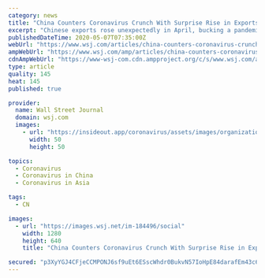 ```yaml
---
category: news
title: "China Counters Coronavirus Crunch With Surprise Rise in Exports"
excerpt: "Chinese exports rose unexpectedly in April, bucking a pandemic-induced economic slump that has crimped demand and disrupted supply chains world-wide."
publishedDateTime: 2020-05-07T07:35:00Z
webUrl: "https://www.wsj.com/articles/china-counters-coronavirus-crunch-with-surprise-rise-in-exports-11588836607"
ampWebUrl: "https://www.wsj.com/amp/articles/china-counters-coronavirus-crunch-with-surprise-rise-in-exports-11588836607"
cdnAmpWebUrl: "https://www-wsj-com.cdn.ampproject.org/c/s/www.wsj.com/amp/articles/china-counters-coronavirus-crunch-with-surprise-rise-in-exports-11588836607"
type: article
quality: 145
heat: 145
published: true

provider:
  name: Wall Street Journal
  domain: wsj.com
  images:
    - url: "https://insideout.app/coronavirus/assets/images/organizations/wsj.com-50x50.jpg"
      width: 50
      height: 50

topics:
  - Coronavirus
  - Coronavirus in China
  - Coronavirus in Asia

tags:
  - CN

images:
  - url: "https://images.wsj.net/im-184496/social"
    width: 1280
    height: 640
    title: "China Counters Coronavirus Crunch With Surprise Rise in Exports"

secured: "p3XyYGJ4CFjeCCMPONJ6sf9uEt6ESscWhdr0BukvN57IoHpE84darafEm43c6R6yEbqMAOmcNQ3fS7T1Ik4HIeB8ILwObjYfp7qu54L3rGpsCMS33YMNwD30Xrc4QAB57Qjy07wWN/EUgD/zKHMAt8uehuPs33yg1e1FHfzBEJrJD5ttXJ6U7K4eEMCJyPYWSsjohwKroaCBIBH2Y7WwxgTuKNbGPfMr+WCyOM+fEh+OI8Wo/wqODwv2mNcMbqv9XAJWhkuTmTvGkdrQFILp0Qh0iH7V9IuVXP9zxdQBHpPcJKfOm4KqVjaPlGhExb/aoe4ab8jjluJHX4YDw03i+qou0z5jnL8wOhlgBFzihd4uLH8Q5xwhS5cHI0csCTxVXKOfawfa7eQlGVfo8tSYbpP8BLGM3MaKDotCd01K8ZRoIF7BEJYyDkxkWsK4+HC6I2GrGNSP9rsmynDvV+qsAPCFxMIrBBjF2CxH0+eFzOA=;880P+M2a8o3qN5KbQqbj5Q=="
---
```


